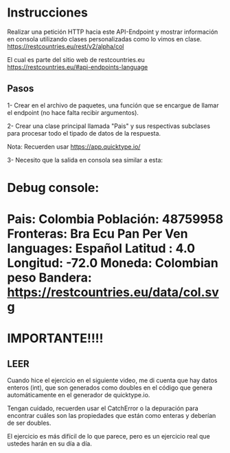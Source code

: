 # Instrucciones

Realizar una petición HTTP hacia este API-Endpoint y mostrar información en consola utilizando clases personalizadas
como lo vimos en clase.
https://restcountries.eu/rest/v2/alpha/col

El cual es parte del sitio web de restcountries.eu
https://restcountries.eu/#api-endpoints-language


## Pasos

1- Crear en el archivo de paquetes, una función que se encargue de llamar el endpoint (no hace falta recibir argumentos).

2- Crear una clase principal llamada "Pais" y sus respectivas subclases para procesar todo el tipado de datos de la respuesta.

Nota: Recuerden usar
https://app.quicktype.io/

3- Necesito que la salida en consola sea similar a esta:

Debug console:
===========================
Pais: Colombia
Población: 48759958
Fronteras:
    Bra
    Ecu
    Pan
    Per
    Ven
languages: Español
Latitud : 4.0
Longitud: -72.0
Moneda: Colombian peso
Bandera: https://restcountries.eu/data/col.svg
===========================


# IMPORTANTE!!!!
## LEER

Cuando hice el ejercicio en el siguiente video, me di cuenta que hay datos enteros (int), que son generados como doubles en el código que genera automáticamente en el generador de quicktype.io.

Tengan cuidado, recuerden usar el CatchError o la depuración para encontrar cuáles son las propiedades que están como enteras y deberían de ser doubles.

El ejercicio es más difícil de lo que parece, pero es un ejercicio real que ustedes harán en su día a día.